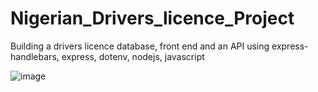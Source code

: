 # Nigerian_Drivers_licence_Project
Building a drivers licence database, front end and an API using express-handlebars, express, dotenv, nodejs, javascript

![image](https://user-images.githubusercontent.com/12422620/169650966-700be114-7ab1-48b0-8ee8-984b570c3164.png)

